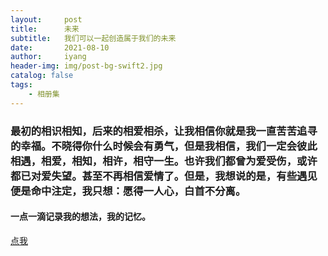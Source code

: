 ```yaml
---
layout:     post
title:      未来
subtitle:   我们可以一起创造属于我们的未来
date:       2021-08-10
author:     iyang
header-img: img/post-bg-swift2.jpg
catalog: false
tags:
    - 相册集
---
```


### 最初的相识相知，后来的相爱相杀，让我相信你就是我一直苦苦追寻的幸福。不晓得你什么时候会有勇气，但是我相信，我们一定会彼此相遇，相爱，相知，相许，相守一生。也许我们都曾为爱受伤，或许都已对爱失望。甚至不再相信爱情了。但是，我想说的是，有些遇见便是命中注定，我只想：愿得一人心，白首不分离。


#### 一点一滴记录我的想法，我的记忆。


[点我](/future/index.html)

